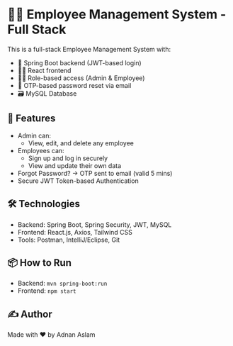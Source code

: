 # 🧑‍💼 Employee Management System - Full Stack

This is a full-stack Employee Management System with:

- 🔐 Spring Boot backend (JWT-based login)
- 🧑‍💻 React frontend
- 👮‍♂️ Role-based access (Admin & Employee)
- 📩 OTP-based password reset via email
- 🗃️ MySQL Database

## 🚀 Features
- Admin can:
  - View, edit, and delete any employee
- Employees can:
  - Sign up and log in securely
  - View and update their own data
- Forgot Password? → OTP sent to email (valid 5 mins)
- Secure JWT Token-based Authentication

## 🛠️ Technologies
- Backend: Spring Boot, Spring Security, JWT, MySQL
- Frontend: React.js, Axios, Tailwind CSS
- Tools: Postman, IntelliJ/Eclipse, Git

## 📦 How to Run
- Backend: `mvn spring-boot:run`
- Frontend: `npm start`

## ✍️ Author
Made with ❤️ by Adnan Aslam
